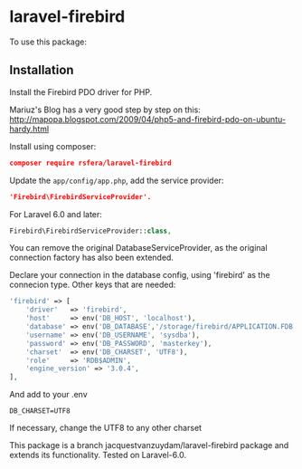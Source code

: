 laravel-firebird
================

To use this package:

Installation
------------

Install the Firebird PDO driver for PHP.

Mariuz's Blog has a very good step by step on this:
http://mapopa.blogspot.com/2009/04/php5-and-firebird-pdo-on-ubuntu-hardy.html

Install using composer:

~~~~~~~~~~~~~~~~~~~~~~~~~~~~~~~~~~~~~~~~~~~~~~~~~~~~~~~~~~~~~~~~~~~~~~~~~~~ json
composer require rsfera/laravel-firebird
~~~~~~~~~~~~~~~~~~~~~~~~~~~~~~~~~~~~~~~~~~~~~~~~~~~~~~~~~~~~~~~~~~~~~~~~~~~~~~~~

Update the `app/config/app.php`, add the service provider:

~~~~~~~~~~~~~~~~~~~~~~~~~~~~~~~~~~~~~~~~~~~~~~~~~~~~~~~~~~~~~~~~~~~~~~~~~~~ json
'Firebird\FirebirdServiceProvider'.
~~~~~~~~~~~~~~~~~~~~~~~~~~~~~~~~~~~~~~~~~~~~~~~~~~~~~~~~~~~~~~~~~~~~~~~~~~~~~~~~

For Laravel 6.0 and later:

~~~~~~~~~~~~~~~~~~~~~~~~~~~~~~~~~~~~~~~~~~~~~~~~~~~~~~~~~~~~~~~~~~~~~~~~~~~~ php
Firebird\FirebirdServiceProvider::class,
~~~~~~~~~~~~~~~~~~~~~~~~~~~~~~~~~~~~~~~~~~~~~~~~~~~~~~~~~~~~~~~~~~~~~~~~~~~~~~~~

You can remove the original DatabaseServiceProvider, as the original connection
factory has also been extended.

Declare your connection in the database config, using 'firebird' as the
connecion type. Other keys that are needed:

~~~~~~~~~~~~~~~~~~~~~~~~~~~~~~~~~~~~~~~~~~~~~~~~~~~~~~~~~~~~~~~~~~~~~~~~~~~~ php
'firebird' => [
    'driver'   => 'firebird',
    'host'     => env('DB_HOST', 'localhost'),
    'database' => env('DB_DATABASE','/storage/firebird/APPLICATION.FDB'),
    'username' => env('DB_USERNAME', 'sysdba'),
    'password' => env('DB_PASSWORD', 'masterkey'),
    'charset'  => env('DB_CHARSET', 'UTF8'),
    'role'     => 'RDB$ADMIN',
    'engine_version' => '3.0.4',
],
~~~~~~~~~~~~~~~~~~~~~~~~~~~~~~~~~~~~~~~~~~~~~~~~~~~~~~~~~~~~~~~~~~~~~~~~~~~~~~~~

And add to your .env

~~~~~~~~~~~~~~~~~~~~~~~~~~~~~~~~~~~~~~~~~~~~~~~~~~~~~~~~~~~~~~~~~~~~~~~~~~~~~~~~
DB_CHARSET=UTF8
~~~~~~~~~~~~~~~~~~~~~~~~~~~~~~~~~~~~~~~~~~~~~~~~~~~~~~~~~~~~~~~~~~~~~~~~~~~~~~~~

If necessary, change the UTF8 to any other charset

This package is a branch jacquestvanzuydam/laravel-firebird package and extends
its functionality. Tested on Laravel-6.0.